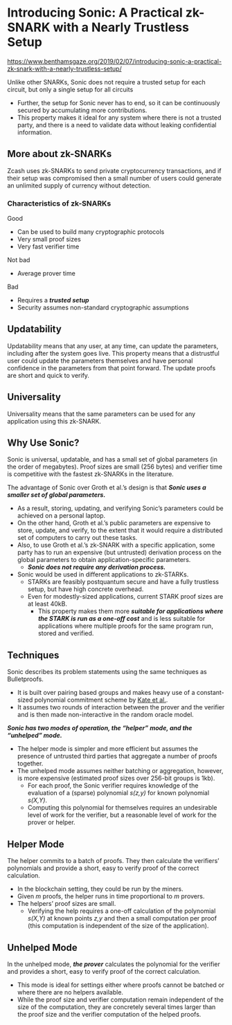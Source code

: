 # Introducing Sonic: A Practical zk-SNARK with a Nearly Trustless Setup

https://www.benthamsgaze.org/2019/02/07/introducing-sonic-a-practical-zk-snark-with-a-nearly-trustless-setup/

Unlike other SNARKs, Sonic does not require a trusted setup for each circuit, but only a single setup for all circuits

- Further, the setup for Sonic never has to end, so it can be continuously secured by accumulating more contributions.
- This property makes it ideal for any system where there is not a trusted party, and there is a  need to validate data without leaking confidential information.

## More about zk-SNARKs

Zcash uses zk-SNARKs to send private cryptocurrency transactions, and if their setup was compromised then a small number of users could generate an unlimited supply of currency without detection.

### Characteristics of zk-SNARKs

Good

- Can be used to build many cryptographic protocols
- Very small proof sizes
- Very fast verifier time

Not bad

- Average prover time

Bad

- Requires a ***trusted setup***
- Security assumes non-standard cryptographic assumptions

## Updatability

Updatability means that any user, at any time, can update the parameters, including after the system goes live. This property means that a distrustful user could update the parameters themselves and have personal confidence in the parameters from that  point forward. The update proofs are short and quick to verify.

## Universality

Universality means that the same parameters can be used for any application using this zk-SNARK.

## Why Use Sonic?

Sonic is universal, updatable, and has a small set of global parameters  (in the order of megabytes). Proof sizes are small (256 bytes) and  verifier time is competitive with the fastest zk-SNARKs in the  literature. 

The advantage of Sonic over Groth et al.’s design is that ***Sonic uses a smaller set of global parameters.***

- As a result, storing, updating, and verifying Sonic’s parameters could be achieved on a personal laptop.
- On the other hand, Groth et al.’s public parameters are expensive to store, update, and verify, to the extent that it would require a distributed set of computers to carry out these tasks.
- Also, to use Groth et al.’s zk-SNARK with a specific application, some party has to run an expensive (but untrusted) derivation process on the global parameters to obtain application-specific parameters.
  - ***Sonic does not require any derivation process.***
- Sonic would be used in different applications to zk-STARKs.
  - STARKs are feasibly postquantum secure and have a fully trustless setup, but  have high concrete overhead.
  - Even for modestly-sized applications, current STARK proof sizes are at least 40kB.
    - This property makes them more ***suitable for applications where the STARK is run as a one-off cost*** and is less suitable for applications where multiple proofs for the same program run, stored and verified.

## Techniques

Sonic describes its problem statements using the same techniques as Bulletproofs.

- It is built over pairing based groups and makes heavy use of a constant-sized polynomial commitment scheme by [Kate et al.](https://www.iacr.org/archive/asiacrypt2010/6477178/6477178.pdf).
- It assumes two rounds of interaction between the prover and the verifier and is then made non-interactive in the random oracle model.

***Sonic has two modes of operation, the “helper” mode, and the “unhelped” mode.***

- The helper mode is simpler and more efficient but assumes the presence of untrusted third parties that aggregate a number of proofs together.
- The unhelped mode assumes neither batching or aggregation, however, is more expensive (estimated proof sizes over 256-bit groups is 1kb).
  - For each proof, the Sonic verifier requires knowledge of the evaluation of a (sparse) polynomial *s(z,y)* for known polynomial *s(X,Y)*.
  - Computing this polynomial for themselves requires an undesirable level of work for the verifier, but a reasonable level of work for the prover or helper.

## Helper Mode

The helper commits to a batch of proofs. They then calculate the verifiers’ polynomials and provide a short, easy to verify proof of the correct calculation. 

- In the blockchain setting, they could be run by the miners.
- Given *m* proofs, the helper runs in time proportional to *m* provers.
- The helpers’ proof sizes are small.
  - Verifying the help requires a one-off calculation of the polynomial *s(X,Y)* at known points *z,y* and then a small computation per proof (this computation is independent of the size of the application).

## Unhelped Mode

In the unhelped mode, ***the prover*** calculates the polynomial for the verifier and provides a short, easy to verify proof of the correct calculation. 

- This mode is ideal for settings either where proofs cannot be batched or where there are no helpers available.
- While the proof size and verifier computation remain independent of the size of the computation, they are concretely several times larger than the proof size and the verifier computation of the helped proofs.
